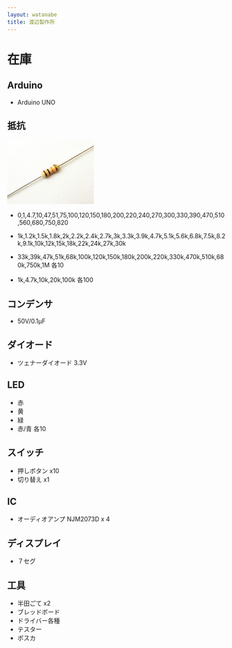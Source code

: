 ```yaml
---
layout: watanabe 
title: 渡辺製作所
---
```


# 在庫
## Arduino
* Arduino UNO

## 抵抗

![](regist.jpg)

* 0,1,4.7,10,47,51,75,100,120,150,180,200,220,240,270,300,330,390,470,510,560,680,750,820
* 1k,1.2k,1.5k,1.8k,2k,2.2k,2.4k,2.7k,3k,3.3k,3.9k,4.7k,5.1k,5.6k,6.8k,7.5k,8.2k,9.1k,10k,12k,15k,18k,22k,24k,27k,30k
* 33k,39k,47k,51k,68k,100k,120k,150k,180k,200k,220k,330k,470k,510k,680k,750k,1M
各10

* 1k,4.7k,10k,20k,100k
各100

## コンデンサ
* 50V/0.1μF

## ダイオード
* ツェナーダイオード 3.3V

## LED
* 赤
* 黄
* 緑
* 赤/青
各10

## スイッチ
* 押しボタン x10
* 切り替え x1

## IC
* オーディオアンプ NJM2073D x 4

## ディスプレイ
* ７セグ

## 工具

* 半田ごて x2
* ブレッドボード
* ドライバー各種
* テスター
* ポスカ


